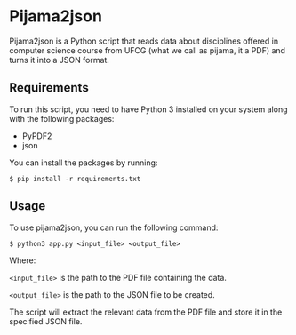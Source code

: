 # Pijama2json

Pijama2json is a Python script that reads data about disciplines offered in computer science course from UFCG (what we call as pijama, it a PDF) and turns it into a JSON format.

## Requirements

To run this script, you need to have Python 3 installed on your system along with the following packages:

- PyPDF2
- json

You can install the packages by running:

```
$ pip install -r requirements.txt
```

## Usage

To use pijama2json, you can run the following command:

```
$ python3 app.py <input_file> <output_file>
```

Where:

```<input_file>``` is the path to the PDF file containing the data.

```<output_file>``` is the path to the JSON file to be created.

The script will extract the relevant data from the PDF file and store it in the specified JSON file.
